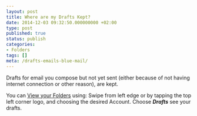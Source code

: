 ```yaml
---
layout: post
title: Where are my Drafts Kept?
date: 2014-12-03 09:32:50.000000000 +02:00
type: post
published: true
status: publish
categories:
- Folders
tags: []
meta: /drafts-emails-blue-mail/
---
```


Drafts for email you compose but not yet sent (either because of not having internet connection or other reason), are kept.

You can [View your Folders](/navigate-between-folders/) using: Swipe from left edge or by tapping the top left corner logo, and choosing the desired Account. Choose ***Drafts*** see your drafts.